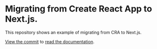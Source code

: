 # Migrating from Create React App to Next.js.

This repository shows an example of migrating from CRA to Next.js.

[View the commit](https://github.com/leerob/cra-to-next/commit/48273654f5d02875a1a993a8343f5ef8ffa21869) to [read the documentation](https://nextjs.org/docs/pages/building-your-application/upgrading/from-create-react-app).
